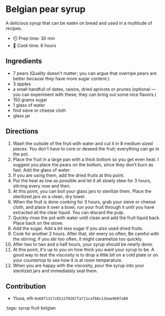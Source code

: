 # Belgian pear syrup

A delicious syrup that can be eaten on bread and used in a multitude of recipes.

- ⏲️ Prep time: 30 min
- 🍳 Cook time: 6 hours

## Ingredients

- 7 pears (Quality doesn't matter; you can argue that overripe pears are better because they have more sugar content.)
- 3 apples
- a small handfull of dates, raisins, dried apricots or prunes (optional — you can experiment with these; they can bring out some nice flavors.)
- 150 grams sugar
- 1 glass of water
- find sieve or cheese cloth
- glass jar

## Directions

1. Wash the outside of the fruit with water and cut it in 8 medium sized pieces. You don't have to core or deseed the fruit; everything can go in the pot.
2. Place the fruit in a large pan with a thick bottom so you get even heat. I suggest you place the pears on the bottom, since they don't burn as fast. Add the glass of water.
3. If you are using them, add the dried fruits at this point.
4. Put the heat as low as possible and let it all slowly stew for 3 hours, stirring every now and then.
5. At this point, you can boil your glass jars to sterilize them. Place the sterilized jars on a clean, dry towel.
6. When the fruit is done cooking for 3 hours, grab your sieve or cheese cloth, and place it over a bowl, run your fruit through it until you have extracted all the clear liquid. You can discard the pulp.
7. Quickly rinse the pot with water until clean and add the fruit liquid back. Place back on the stove.
8. Add the sugar. Add a bit less sugar if you also used dried fruits.
9. Cook for another 2 hours. After that, stir every so often, Be careful with the stirring; if you stir too often, it might caramelize too quickly.
10. After two to two and a half hours, your syrup should be nearly done.
11. At this point, it's up to you on how thick you want your syrup to be. A good way to test the viscosity is to drop a little bit on a cold plate or on your countertop to see how it is at room temperature.
12. When you are happy with the viscosity, pour the syrup into your sterilized jars and immediately seal them.

## Contribution

- Yiusa, eth `0x68f1317c6512f0267fa711cafb6c134ae968fa80`

;tags: syrup fruit belgian

